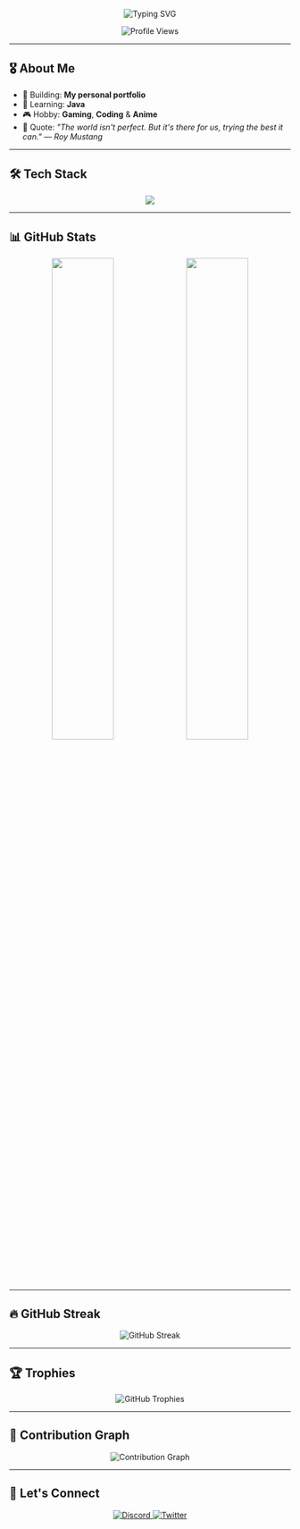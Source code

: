 <p align="center">
  
  <img src="https://readme-typing-svg.herokuapp.com?font=Fira+Code&size=24&duration=4000&pause=1000&color=EE99A0&center=true&vCenter=true&width=500&lines=Hello!+I'm+SᴅGᴀᴍᴇʀ+%F0%9F%91%8B; Developer+%7C+Gamer+%7C+Student+;Welcome+to+my+GitHub+Portfolio!~" alt="Typing SVG" />
</p>
 
<p align="center">
  <img src="https://komarev.com/ghpvc/?username=sdgamer63&label=Visitors&color=EE99A0&style=flat-square" alt="Profile Views" />
</p>
 
---
 
## 🎖️ About Me
 
- 🔭 Building: **My personal portfolio** 
- 🌱 Learning: **Java**  
- 🎮 Hobby: **Gaming**, **Coding** & **Anime**
- 💬 Quote: *"The world isn't perfect. But it's there for us, trying the best it can." — Roy Mustang*
 
---
 
## 🛠️ Tech Stack
 
<div align="center">
  <img src="https://skillicons.dev/icons?i=py,js,ts,react,nodejs,mongodb,html,css,git,vscode,java,&perline=8" />
</div>
 
---
 
## 📊 GitHub Stats
 
<div align="center">
  <img src="https://github-readme-stats.vercel.app/api?username=sdgamer63&show_icons=true&theme=tokyonight&hide_border=true&hide=prs,issues&include_all_commits=true" width="47%" />
  <img src="https://github-readme-stats.vercel.app/api/top-langs/?username=sdgamer63&layout=compact&theme=tokyonight&hide_border=true&langs_count=8" width="47%" />
</div>
 
---
 
## 🔥 GitHub Streak
 
 
<p align="center">
  <img src="https://github-readme-streak-stats.herokuapp.com?user=sdgamer63&theme=tokyonight&hide_border=true&date_format=M%20j%5B%2C%20Y%5D" alt="GitHub Streak" />
</p>
 
---
 
## 🏆 Trophies
 
<p align="center">
  <img src="https://github-profile-trophy.vercel.app/?username=sdgamer63&theme=tokyonight&no-frame=true&row=1&column=7&margin-w=15" alt="GitHub Trophies" />
</p>
 
---
 
## 🌌 Contribution Graph
 
<p align="center">
  <img src="https://github-readme-activity-graph.cyclic.app/graph?username=sdgamer63&theme=tokyo-night&hide_border=true&area=true&custom_title=My+Contribution+Map" alt="Contribution Graph" />
</p>
 
---
 
## 🌸 Let's Connect
 
<p align="center">
  <a href="https://discord.com/users/923846374087348274" target="_blank">
    <img src="https://img.shields.io/badge/Discord-5865F2?style=for-the-badge&logo=discord&logoColor=white" alt="Discord" />
  </a>
  <a href="https://twitter.com/your_handle" target="_blank">
    <img src="https://img.shields.io/badge/Twitter-1DA1F2?style=for-the-badge&logo=twitter&logoColor=white" alt="Twitter" />
  </a>
</p>
